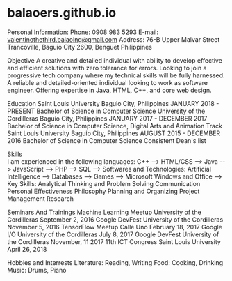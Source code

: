 # balaoers.github.io
Personal Information:
Phone: 0908 983 5293
E-mail: valentinothethird.balaoing@gmail.com
Address:
76-B Upper Malvar Street
Trancoville, Baguio City
2600, Benguet
Philippines

Objective
A creative and detailed individual with ability to develop effective and efficient solutions with zero tolerance for errors. Looking to join a progressive tech company where my technical skills will be fully harnessed.
A reliable and detailed-oriented individual looking to work as software engineer. Offering expertise in Java, HTML, C++, and core web design.

Education
Saint Louis University
Baguio City, Philippines
JANUARY 2018 - PRESENT
Bachelor of Science in Computer Science
University of the Cordilleras
Baguio City, Philippines
JANUARY 2017 - DECEMBER 2017
Bachelor of Science in Computer Science, Digital Arts and Animation Track
Saint Louis University
Baguio City, Philippines
AUGUST 2015 - DECEMBER 2016
Bachelor of Science in Computer Science
Consistent Dean's list

Skills	
I am experienced in the following languages:
C++
-->
HTML/CSS
-->
Java
-->
JavaScript
-->
PHP
--> 
SQL
-->
Softwares and Technologies:
Artificial Intelligence
-->
Databases
-->
Games
-->
Microsoft Windows and Office
-->
Key Skills:
Analytical Thinking and Problem Solving
Communication
Personal Effectiveness
Philosophy
Planning and Organizing
Project Management
Research

Seminars And Trainings
Machine Learning Meetup
University of the Cordilleras
September 2, 2016
Google DevFest
University of the Cordilleras
November 5, 2016
TensorFlow Meetup
Calle Uno
February 18, 2017
Google I/O
University of the Cordilleras
July 8, 2017
Google DevFest
University of the Cordilleras
November, 11 2017
11th ICT Congress
Saint Louis University
April 26, 2018

Hobbies and Interrests
Literature: Reading, Writing
Food: Cooking, Drinking
Music: Drums, Piano

